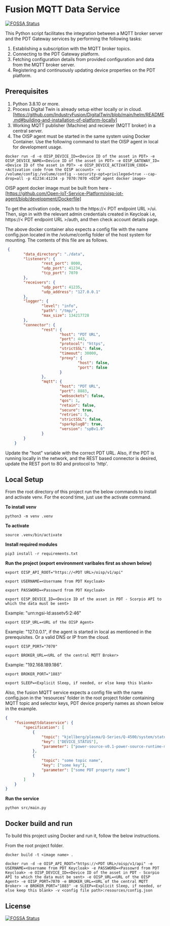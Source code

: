 # Fusion MQTT Data Service
[![FOSSA Status](https://app.fossa.com/api/projects/git%2Bgithub.com%2FIndustryFusion%2Ffusionmqttdataservice.svg?type=shield)](https://app.fossa.com/projects/git%2Bgithub.com%2FIndustryFusion%2Ffusionmqttdataservice?ref=badge_shield)


This Python script facilitates the integration between a MQTT broker server and the PDT Gateway services by performing the following tasks:

1. Establishing a subscription with the MQTT broker topics.
2. Connecting to the PDT Gateway platform.
3. Fetching configuration details from provided configuration and data from the MQTT broker server.
4. Registering and continuously updating device properties on the PDT platform.

## Prerequisites

1. Python 3.8.10 or more.
2. Process Digital Twin is already setup either locally or in cloud. [https://github.com/IndustryFusion/DigitalTwin/blob/main/helm/README.md#building-and-installation-of-platform-locally]
3. Working MQTT publisher (Machine) and reciever (MQTT broker) in a central server.
4. The OISP agent must be started in the same system using Docker Container. Use the following command to start the OISP agent in local for development usage.

`docker run -d -e OISP_DEVICE_ID=<Device ID of the asset in PDT> -e OISP_DEVICE_NAME=<Device ID of the asset in PDT> -e OISP_GATEWAY_ID=<Device ID of the asset in PDT> -e OISP_DEVICE_ACTIVATION_CODE=<Activation code from the OISP account> -v /volume/config:/volume/config --security-opt=privileged=true --cap-drop=all -p 41234:41234 -p 7070:7070 <OISP agent docker image>`

OISP agent docker image must be built from here - [https://github.com/Open-IoT-Service-Platform/oisp-iot-agent/blob/development/Dockerfile]

To get the activation code, reach to the https://< PDT endpoint URL >/ui. Then, sign in with the relevant admin  credentials created in Keycloak i.e, https://< PDT endpoint URL >/auth, and then check account details page.

The above docker container also expects a config file with the name config.json located in the /volume/config folder of the host system for mounting. The contents of this file are as follows.

```json
 {
        "data_directory": "./data",
        "listeners": {
                "rest_port": 8000,
                "udp_port": 41234,
                "tcp_port": 7070
        },
        "receivers": {
                "udp_port": 41235,
                "udp_address": "127.0.0.1"
        },
        "logger": {
                "level": "info",
                "path": "/tmp/",
                "max_size": 134217728
        },
        "connector": {
                "rest": {
                        "host": "PDT URL",
                        "port": 443,
                        "protocol": "https",
                        "strictSSL": false,
                        "timeout": 30000,
                        "proxy": {
                                "host": false,
                                "port": false
                        }
                },
                "mqtt": {
                        "host": "PDT URL",
                        "port": 8883,
                        "websockets": false,
                        "qos": 1,
                        "retain": false,
                        "secure": true,
                        "retries": 5,
                        "strictSSL": false,
                        "sparkplugB": true,
                        "version": "spBv1.0"        
                }
        }
    }
```

Update the "host" variable with the correct PDT URL. Also, if the PDT is running locally in the network, and the REST based connector is desired, update the REST port to 80 and protocol to 'http'.


## Local Setup

From the root directory of this project run the below commands to install and activate venv. For the econd time, just use the activate command.

**To install venv**

`python3 -m venv .venv`

**To activate**

`source .venv/bin/activate`

**Install required modules**

`pip3 install -r requirements.txt`

**Run the project (export environment varibales first as shown below)**

`export OISP_API_ROOT="https://<PDT URL>/oisp/v1/api"`

`export USERNAME=<Username from PDT Keycloak>`

`export PASSWORD=<Passowrd from PDT Keycloak>`

`export OISP_DEVICE_ID=<Device ID of the asset in PDT - Scorpio API to which the data must be sent>`

Example: "urn:ngsi-ld:assetv5:2:46"


`export OISP_URL=<URL of the OISP Agent>`

Example: "127.0.0.1", if the agent is started in local as mentioned in the prerequisites. Or a valid DNS or IP from the cloud.


`export OISP_PORT="7070"`

`export BROKER_URL=<URL of the central MQTT Broker>`

Example: "192.168.189.186".


`export BROKER_PORT="1883"`

`export SLEEP=<Explicit Sleep, if needed, or else keep this blank>`

Also, the fusion MQTT service expects a config file with the name config.json in the 'resources' folder in the root project folder containing MQTT topic and selector keys, PDT device property names as shown below in the example.

```json
{
    "fusionmqttdataservice": {
        "specification": [
            {
                "topic": "kjellberg/plasma/Q-Series/Q-4500/system/status/qunit/json",
                "key": ["DEVICE_STATUS"],
                "parameter": ["power-source-v0.1-power-source-runtime-machine-state"]
            },
            {
                "topic": "some topic name",
                "key": ["some key"],
                "parameter": ["some PDT property name"]
            }
        ]
    }
}
```

**Run the service**

`python src/main.py`


## Docker build and run

To build this project using Docker and run it, follow the below instructions.

From the root project folder.

`docker build -t <image name> .`

`docker run -d -e OISP_API_ROOT="https://<PDT URL>/oisp/v1/api" -e USERNAME=<Username from PDT Keycloak> -e PASSWORD=<Passowrd from PDT Keycloak> -e OISP_DEVICE_ID=<Device ID of the asset in PDT - Scorpio API to which the data must be sent> -e OISP_URL=<URL of the OISP Agent> -e OISP_PORT=7070 -e BROKER_URL=<URL of the central MQTT Broker> -e BROKER_PORT="1883" -e SLEEP=<Explicit Sleep, if needed, or else keep this blank> -v <config file path>:resources/config.json`

## License
[![FOSSA Status](https://app.fossa.com/api/projects/git%2Bgithub.com%2FIndustryFusion%2Ffusionmqttdataservice.svg?type=large)](https://app.fossa.com/projects/git%2Bgithub.com%2FIndustryFusion%2Ffusionmqttdataservice?ref=badge_large)
